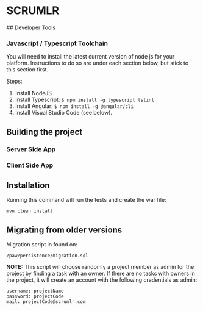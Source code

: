 # **SCRUMLR**

## Developer Tools

### Javascript / Typescript Toolchain

You will need to install the latest current version of node js for your
platform. Instructions to do so are under each section below, but stick to
this section first.

Steps:
1. Install NodeJS
2. Install Typescript: `$ npm install -g typescript tslint`
3. Install Angular: `$ npm install -g @angular/cli`
4. Install Visual Studio Code (see below).

## Building the project

### Server Side App

### Client Side App



## Installation
Running this command will run the tests and create the war file:
```
mvn clean install
```
## Migrating from older versions
Migration script in found on:
```
/paw/persistence/migration.sql
```

**NOTE:** This script will choose randomly a project member as admin for the project by finding a task with an owner. If there are no tasks with owners in the project, it will create an account with the following credentials as admin:
```
username: projectName
password: projectCode
mail: projectCode@scrumlr.com
```
